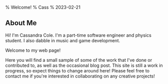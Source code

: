 % Welcome!
% Cass
% 2023-02-21

## About Me

Hi! I'm Cassandra Cole.
I'm a part-time software engineer and physics student.
I also dabble in music and game development.

Welcome to my web page! 

Here you will find a small sample of some of the work that I've done or contributed to, as well as the occasional blog post. This site is still a work in progress, so expect things to change around here!
Please feel free to contact me if you're interested in collaborating on any creative projects!


